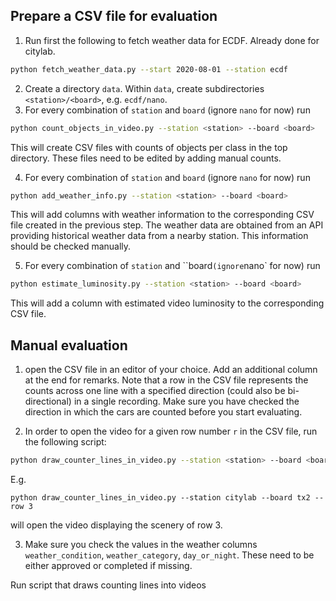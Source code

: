 ## Prepare a CSV file for evaluation


1. Run first the following to fetch weather data for ECDF. Already done for citylab.

```bash
python fetch_weather_data.py --start 2020-08-01 --station ecdf
```

2. Create a directory `data`. Within `data`, create subdirectories `<station>/<board>`, e.g. `ecdf/nano`.
3. For every combination of `station` and `board` (ignore `nano` for now) run

```bash
python count_objects_in_video.py --station <station> --board <board>
```

This will create CSV files with counts of objects per class in the top directory. These files need to be edited by
adding manual counts.

4. For every combination of `station` and `board` (ignore `nano` for now) run

```bash
python add_weather_info.py --station <station> --board <board>
```

This will add columns with weather information to the corresponding CSV file created in the previous step. The weather
data are obtained from an API providing historical weather data from a nearby station. This information should be checked
manually.

5. For every combination of `station` and ``board` (ignore `nano` for now) run

```bash
python estimate_luminosity.py --station <station> --board <board>
```

This will add a column with estimated video luminosity to the corresponding CSV file.

## Manual evaluation

1. open the CSV file in an editor of your choice. Add an additional column at the end for remarks.
Note that a row in the CSV file represents the counts across one line
with a specified direction (could also be bi-directional) in a single recording. Make sure you have checked the
direction in which the cars are counted before you start evaluating.

2. In order to open the video for a given row number `r` in the CSV file, run the following script:

```bash
python draw_counter_lines_in_video.py --station <station> --board <board> --row r
```

E.g.

```
python draw_counter_lines_in_video.py --station citylab --board tx2 --row 3
```

will open the video displaying the scenery of row 3.

3. Make sure you check the values in the weather columns `weather_condition`, `weather_category`, `day_or_night`.
These need to be either approved or completed if missing.

Run script that draws counting lines into videos

